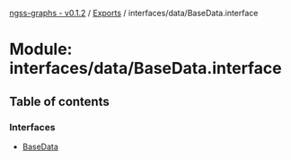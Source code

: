 [ngss-graphs - v0.1.2](../README.md) / [Exports](../modules.md) / interfaces/data/BaseData.interface

# Module: interfaces/data/BaseData.interface

## Table of contents

### Interfaces

- [BaseData](../interfaces/interfaces_data_basedata_interface.basedata.md)
